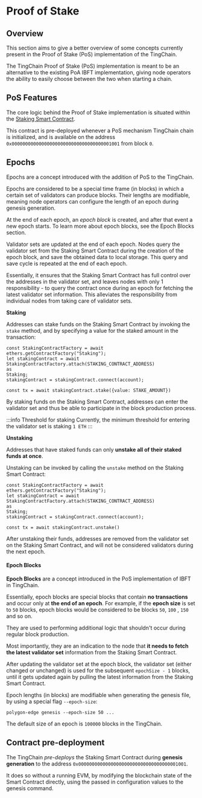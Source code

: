 # Proof of Stake

## Overview <a href="#overview" id="overview"></a>

This section aims to give a better overview of some concepts currently present in the Proof of Stake (PoS) implementation of the TingChain.

The TingChain Proof of Stake (PoS) implementation is meant to be an alternative to the existing PoA IBFT implementation, giving node operators the ability to easily choose between the two when starting a chain.

## PoS Features <a href="#pos-features" id="pos-features"></a>

The core logic behind the Proof of Stake implementation is situated within the [Staking Smart Contract](https://github.com/0xPolygon/staking-contracts/blob/main/contracts/staking.sol).

This contract is pre-deployed whenever a PoS mechanism TingChain chain is initialized, and is available on the address `0x0000000000000000000000000000000000001001` from block `0`.

## **Epochs**

Epochs are a concept introduced with the addition of PoS to the TingChain.

Epochs are considered to be a special time frame (in blocks) in which a certain set of validators can produce blocks. Their lengths are modifiable, meaning node operators can configure the length of an epoch during genesis generation.

At the end of each epoch, an _epoch block_ is created, and after that event a new epoch starts. To learn more about epoch blocks, see the Epoch Blocks section.

Validator sets are updated at the end of each epoch. Nodes query the validator set from the Staking Smart Contract during the creation of the epoch block, and save the obtained data to local storage. This query and save cycle is repeated at the end of each epoch.

Essentially, it ensures that the Staking Smart Contract has full control over the addresses in the validator set, and leaves nodes with only 1 responsibility - to query the contract once during an epoch for fetching the latest validator set information. This alleviates the responsibility from individual nodes from taking care of validator sets.

**Staking**

Addresses can stake funds on the Staking Smart Contract by invoking the `stake` method, and by specifying a value for the staked amount in the transaction:



```
const StakingContractFactory = await ethers.getContractFactory("Staking");
let stakingContract = await StakingContractFactory.attach(STAKING_CONTRACT_ADDRESS)
as
Staking;
stakingContract = stakingContract.connect(account);

const tx = await stakingContract.stake({value: STAKE_AMOUNT})
```

By staking funds on the Staking Smart Contract, addresses can enter the validator set and thus be able to participate in the block production process.

:::info Threshold for staking Currently, the minimum threshold for entering the validator set is staking `1 ETH` :::

**Unstaking**

Addresses that have staked funds can only **unstake all of their staked funds at once**.

Unstaking can be invoked by calling the `unstake` method on the Staking Smart Contract:



```
const StakingContractFactory = await ethers.getContractFactory("Staking");
let stakingContract = await StakingContractFactory.attach(STAKING_CONTRACT_ADDRESS)
as
Staking;
stakingContract = stakingContract.connect(account);

const tx = await stakingContract.unstake()
```

After unstaking their funds, addresses are removed from the validator set on the Staking Smart Contract, and will not be considered validators during the next epoch.

#### Epoch Blocks <a href="#epoch-blocks" id="epoch-blocks"></a>

**Epoch Blocks** are a concept introduced in the PoS implementation of IBFT in TingChain.

Essentially, epoch blocks are special blocks that contain **no transactions** and occur only at **the end of an epoch**. For example, if the **epoch size** is set to `50` blocks, epoch blocks would be considered to be blocks `50`, `100` , `150` and so on.

They are used to performing additional logic that shouldn't occur during regular block production.

Most importantly, they are an indication to the node that **it needs to fetch the latest validator set** information from the Staking Smart Contract.

After updating the validator set at the epoch block, the validator set (either changed or unchanged) is used for the subsequent `epochSize - 1` blocks, until it gets updated again by pulling the latest information from the Staking Smart Contract.

Epoch lengths (in blocks) are modifiable when generating the genesis file, by using a special flag `--epoch-size`:



```
polygon-edge genesis --epoch-size 50 ...
```

The default size of an epoch is `100000` blocks in the TingChain.

## Contract pre-deployment <a href="#contract-pre-deployment" id="contract-pre-deployment"></a>

The TingChain _pre-deploys_ the Staking Smart Contract during **genesis generation** to the address `0x0000000000000000000000000000000000001001`.

It does so without a running EVM, by modifying the blockchain state of the Smart Contract directly, using the passed in configuration values to the genesis command.
